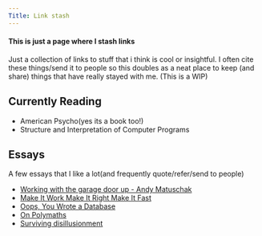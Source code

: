 ```yaml
---
Title: Link stash
---
```


#### This is just a page where I stash links

Just a collection of links to stuff that i think is cool or insightful.
I often cite these things/send it to people so this doubles as a neat place to keep
(and share) things that have really stayed with me.
(This is a WIP)

## Currently Reading

- American Psycho(yes its a book too!)
- Structure and Interpretation of Computer Programs

## Essays

A few essays that I like a lot(and frequently quote/refer/send to people)

- [Working with the garage door up - Andy Matuschak](https://notes.andymatuschak.org/Work_with_the_garage_door_up)
- [Make It Work Make It Right Make It Fast](https://wiki.c2.com/?MakeItWorkMakeItRightMakeItFast)
- [Oops, You Wrote a Database](https://dx.tips/oops-database)
- [On Polymaths](https://aeon.co/essays/we-live-in-a-one-track-world-but-anyone-can-become-a-polymath)
- [Surviving disillusionment](https://web.archive.org/web/20240222220215/https://www.spakhm.com/p/surviving-disillusionment)
